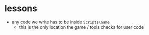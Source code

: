 # lessons
- any code we write has to be inside `Scripts\Game`
    - this is the only location the game / tools checks for user code